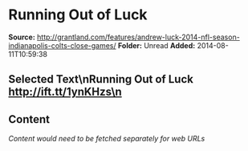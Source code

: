 # Running Out of Luck

**Source:** http://grantland.com/features/andrew-luck-2014-nfl-season-indianapolis-colts-close-games/
**Folder:** Unread
**Added:** 2014-08-11T10:59:38


## Selected Text\nRunning Out of Luck http://ift.tt/1ynKHzs\n

## Content
*Content would need to be fetched separately for web URLs*
